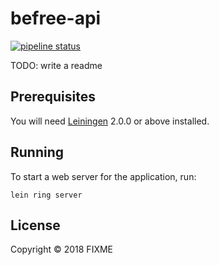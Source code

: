 # befree-api
[![pipeline status](https://gitlab.com/befree-app/befree-api/badges/master/pipeline.svg)](https://gitlab.com/befree-app/befree-api/commits/master)

TODO: write a readme

## Prerequisites

You will need [Leiningen][] 2.0.0 or above installed.

[leiningen]: https://github.com/technomancy/leiningen

## Running

To start a web server for the application, run:

    lein ring server

## License

Copyright © 2018 FIXME

